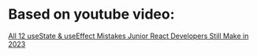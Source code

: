 # Based on youtube video:

[All 12 useState & useEffect Mistakes Junior React Developers Still Make in 2023](https://www.youtube.com/watch?v=-yIsQPp31L0)

                         
                
